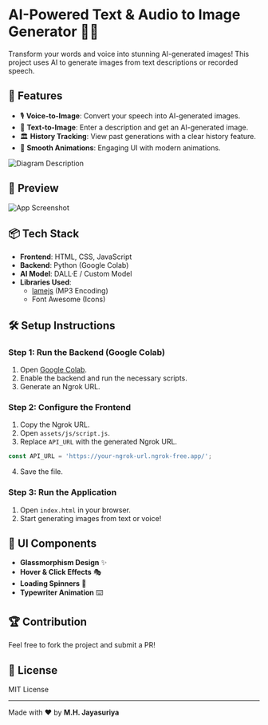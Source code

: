 # AI-Powered Text & Audio to Image Generator 🎨✨

Transform your words and voice into stunning AI-generated images! This project uses AI to generate images from text descriptions or recorded speech.

## 🚀 Features
- 🎙️ **Voice-to-Image**: Convert your speech into AI-generated images.
- 📝 **Text-to-Image**: Enter a description and get an AI-generated image.
- 🏛️ **History Tracking**: View past generations with a clear history feature.
- 🔄 **Smooth Animations**: Engaging UI with modern animations.


![Diagram Description](path/to/diagram.png)


## 📸 Preview
![App Screenshot](assets/images/screenshot.png)

## 📦 Tech Stack
- **Frontend**: HTML, CSS, JavaScript
- **Backend**: Python (Google Colab)
- **AI Model**: DALL·E / Custom Model
- **Libraries Used**:
  - [lamejs](https://github.com/zhuker/lamejs) (MP3 Encoding)
  - Font Awesome (Icons)

## 🛠 Setup Instructions
### Step 1: Run the Backend (Google Colab)
1. Open [Google Colab](https://colab.research.google.com/).
2. Enable the backend and run the necessary scripts.
3. Generate an Ngrok URL.

### Step 2: Configure the Frontend
1. Copy the Ngrok URL.
2. Open `assets/js/script.js`.
3. Replace `API_URL` with the generated Ngrok URL.

```javascript
const API_URL = 'https://your-ngrok-url.ngrok-free.app/';
```

4. Save the file.

### Step 3: Run the Application
1. Open `index.html` in your browser.
2. Start generating images from text or voice!

## 🎨 UI Components
- **Glassmorphism Design** ✨
- **Hover & Click Effects** 🎭
- **Loading Spinners** 🔄
- **Typewriter Animation** ⌨️

## 🏆 Contribution
Feel free to fork the project and submit a PR!

## 📜 License
MIT License

---

Made with ❤️ by **M.H. Jayasuriya**

